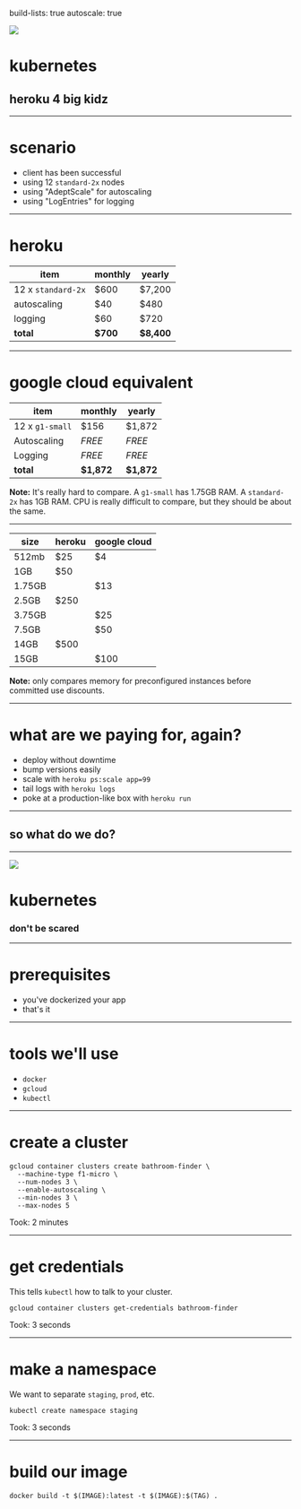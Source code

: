 build-lists: true
autoscale: true

![](https://media.giphy.com/media/l0O9yqyFbuxZoBifu/giphy.gif)

# kubernetes
## heroku 4 big kidz

---

# scenario

* client has been successful
* using 12 `standard-2x` nodes
* using "AdeptScale" for autoscaling
* using "LogEntries" for logging

---

# heroku

| item               | monthly    | yearly     |
|--------------------|------------|------------|
| 12 x `standard-2x` | $600       | $7,200     |
| autoscaling        | $40        | $480       |
| logging            | $60        | $720       |
| **total**          | **$700**   | **$8,400** |

---

# google cloud equivalent

| item               | monthly    | yearly     |
|--------------------|------------|----------- |
| 12 x `g1-small`    | $156       | $1,872     |
| Autoscaling        | *FREE*     | *FREE*     |
| Logging            | *FREE*     | *FREE*     |
| **total**          | **$1,872** | **$1,872** |

**Note:** It's really hard to compare. A `g1-small` has 1.75GB RAM. A `standard-2x` has 1GB RAM. CPU is really difficult to compare, but they should be about the same.

---

| size   | heroku  | google cloud  |
|--------|---------|---------------|
| 512mb  | $25     | $4            |
| 1GB    | $50     |               |
| 1.75GB |         | $13           |
| 2.5GB  | $250    |               |
| 3.75GB |         | $25           |
| 7.5GB  |         | $50           |
| 14GB   | $500    |               |
| 15GB   |         | $100          |

**Note:** only compares memory for preconfigured instances before committed use discounts.

---

# what are we paying for, again?

* deploy without downtime
* bump versions easily
* scale with `heroku ps:scale app=99`
* tail logs with `heroku logs`
* poke at a production-like box with `heroku run`

---

## so what do we do?

---

![](https://media.giphy.com/media/bEVKYB487Lqxy/giphy.gif)

# kubernetes
### don't be scared

---

# prerequisites

* you've dockerized your app
* that's it

---

# tools we'll use

* `docker`
* `gcloud`
* `kubectl`

---

# create a cluster

    gcloud container clusters create bathroom-finder \
      --machine-type f1-micro \
      --num-nodes 3 \
      --enable-autoscaling \
      --min-nodes 3 \
      --max-nodes 5

Took: 2 minutes

---

# get credentials

This tells `kubectl` how to talk to your cluster.

    gcloud container clusters get-credentials bathroom-finder

Took: 3 seconds

---

# make a namespace

We want to separate `staging`, `prod`, etc.

    kubectl create namespace staging

Took: 3 seconds

---

# build our image

    docker build -t $(IMAGE):latest -t $(IMAGE):$(TAG) .
